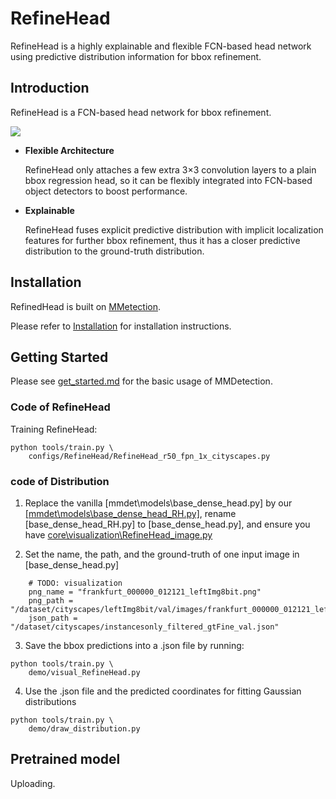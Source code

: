 # RefineHead
RefineHead is a highly explainable and flexible FCN-based head network using predictive distribution information for bbox refinement.


## Introduction

RefineHead is a FCN-based head network for bbox refinement.

<img src="https://github.com/unbelieboomboom/RefineHead\configs\RefineHead\RefineHead_structure">

- **Flexible Architecture**

    RefineHead only attaches a few extra 3×3 convolution layers to a plain bbox regression head, 
so it can be flexibly integrated into FCN-based object detectors to boost performance.


- **Explainable**

    RefineHead fuses explicit predictive distribution with implicit localization features for further
bbox refinement, thus it has a closer predictive distribution to the ground-truth distribution.


## Installation

RefinedHead is built on [MMetection](https://github.com/open-mmlab/mmdetection).

Please refer to [Installation](docs/en/get_started.md/#Installation) for installation instructions.

## Getting Started

Please see [get_started.md](docs/en/get_started.md) for the basic usage of MMDetection.



### Code of RefineHead

Training RefineHead:

```shell
python tools/train.py \
    configs/RefineHead/RefineHead_r50_fpn_1x_cityscapes.py 
```

### code of Distribution

1. Replace the vanilla [mmdet\models\base_dense_head.py] by our 
[[mmdet\models\base_dense_head_RH.py]](mmdet\models\base_dense_head_RH.py),
rename [base_dense_head_RH.py] to [base_dense_head.py],
and ensure you have [core\visualization\RefineHead_image.py](core\visualization\RefineHead_image.py)


2. Set the name, the path, and the ground-truth of one input image in [base_dense_head.py]
```shell
    # TODO: visualization
    png_name = "frankfurt_000000_012121_leftImg8bit.png"
    png_path = "/dataset/cityscapes/leftImg8bit/val/images/frankfurt_000000_012121_leftImg8bit.png"
    json_path = "/dataset/cityscapes/instancesonly_filtered_gtFine_val.json"
```

3. Save the bbox predictions into a .json file by running:
```shell
python tools/train.py \
    demo/visual_RefineHead.py 
```

4. Use the .json file and the predicted coordinates for fitting Gaussian distributions

```shell
python tools/train.py \
    demo/draw_distribution.py 
```

## Pretrained model

Uploading.

